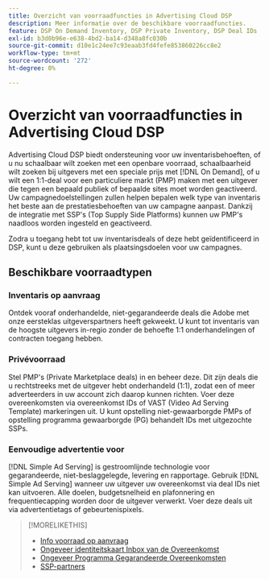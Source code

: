 ```yaml
---
title: Overzicht van voorraadfuncties in Advertising Cloud DSP
description: Meer informatie over de beschikbare voorraadfuncties.
feature: DSP On Demand Inventory, DSP Private Inventory, DSP Deal IDs
exl-id: b3d0b96e-e638-4bd2-ba14-d348a8fc030b
source-git-commit: d10e1c24ee7c93eaab3fd4fefe853860226cc8e2
workflow-type: tm+mt
source-wordcount: '272'
ht-degree: 0%

---
```


# Overzicht van voorraadfuncties in Advertising Cloud DSP

Advertising Cloud DSP biedt ondersteuning voor uw inventarisbehoeften, of u nu schaalbaar wilt zoeken met een openbare voorraad, schaalbaarheid wilt zoeken bij uitgevers met een speciale prijs met [!DNL On Demand], of u wilt een 1:1-deal voor een particuliere markt (PMP) maken met een uitgever die tegen een bepaald publiek of bepaalde sites moet worden geactiveerd. Uw campagnedoelstellingen zullen helpen bepalen welk type van inventaris het beste aan de prestatiesbehoeften van uw campagne aanpast. Dankzij de integratie met SSP&#39;s (Top Supply Side Platforms) kunnen uw PMP&#39;s naadloos worden ingesteld en geactiveerd.

Zodra u toegang hebt tot uw inventarisdeals of deze hebt geïdentificeerd in DSP, kunt u deze gebruiken als plaatsingsdoelen voor uw campagnes.

## Beschikbare voorraadtypen

### Inventaris op aanvraag

Ontdek vooraf onderhandelde, niet-gegarandeerde deals die Adobe met onze eersteklas uitgeverspartners heeft gekweekt. U kunt tot inventaris van de hoogste uitgevers in-regio zonder de behoefte 1:1 onderhandelingen of contracten toegang hebben.

### Privévoorraad

Stel PMP&#39;s (Private Marketplace deals) in en beheer deze. Dit zijn deals die u rechtstreeks met de uitgever hebt onderhandeld (1:1), zodat een of meer adverteerders in uw account zich daarop kunnen richten. Voer deze overeenkomsten via overeenkomst IDs of VAST (Video Ad Serving Template) markeringen uit. U kunt opstelling niet-gewaarborgde PMPs of opstelling programma gewaarborgde (PG) behandelt IDs met uitgezochte SSPs.

### Eenvoudige advertentie voor

[!DNL Simple Ad Serving] is gestroomlijnde technologie voor gegarandeerde, niet-beslaggelegde, levering en rapportage. Gebruik [!DNL Simple Ad Serving] wanneer uw uitgever uw overeenkomst via deal IDs niet kan uitvoeren. Alle doelen, budgetsnelheid en plafonnering en frequentiecapping worden door de uitgever verwerkt. Voer deze deals uit via advertentietags of gebeurtenispixels.

>[!MORELIKETHIS]
>
>* [Info voorraad op aanvraag](on-demand-inventory-about.md)
>* [Ongeveer identiteitskaart Inbox van de Overeenkomst](deal-id-inbox-about.md)
>* [Ongeveer Programma Gegarandeerde Overeenkomsten](programmatic-guaranteed-about.md)
>* [SSP-partners](ssp-partners.md)

<!-- >* [About Private Inventory](private-inventory-about.md) -->
